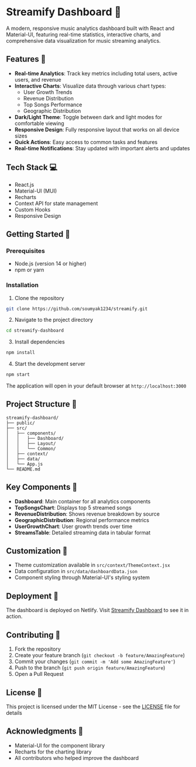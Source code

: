 # Streamify Dashboard 🎵

A modern, responsive music analytics dashboard built with React and Material-UI, featuring real-time statistics, interactive charts, and comprehensive data visualization for music streaming analytics.

## Features 🚀

- **Real-time Analytics**: Track key metrics including total users, active users, and revenue
- **Interactive Charts**: Visualize data through various chart types:
  - User Growth Trends
  - Revenue Distribution
  - Top Songs Performance
  - Geographic Distribution
- **Dark/Light Theme**: Toggle between dark and light modes for comfortable viewing
- **Responsive Design**: Fully responsive layout that works on all device sizes
- **Quick Actions**: Easy access to common tasks and features
- **Real-time Notifications**: Stay updated with important alerts and updates

## Tech Stack 💻

- React.js
- Material-UI (MUI)
- Recharts
- Context API for state management
- Custom Hooks
- Responsive Design

## Getting Started 🏁

### Prerequisites

- Node.js (version 14 or higher)
- npm or yarn

### Installation

1. Clone the repository

```bash
git clone https://github.com/soumyak1234/streamify.git
```

2. Navigate to the project directory
```bash
cd streamify-dashboard
```

3. Install dependencies
```bash
npm install
```

4. Start the development server
```bash
npm start
```

The application will open in your default browser at `http://localhost:3000`

## Project Structure 📁

```
streamify-dashboard/
├── public/
├── src/
│   ├── components/
│   │   ├── Dashboard/
│   │   ├── Layout/
│   │   └── Common/
│   ├── context/
│   ├── data/
│   └── App.js
└── README.md
```

## Key Components 🔑

- **Dashboard**: Main container for all analytics components
- **TopSongsChart**: Displays top 5 streamed songs
- **RevenueDistribution**: Shows revenue breakdown by source
- **GeographicDistribution**: Regional performance metrics
- **UserGrowthChart**: User growth trends over time
- **StreamsTable**: Detailed streaming data in tabular format

## Customization 🎨

- Theme customization available in `src/context/ThemeContext.jsx`
- Data configuration in `src/data/dashboardData.json`
- Component styling through Material-UI's styling system

## Deployment 🚀

The dashboard is deployed on Netlify. Visit [Streamify Dashboard](your-netlify-url) to see it in action.

## Contributing 🤝

1. Fork the repository
2. Create your feature branch (`git checkout -b feature/AmazingFeature`)
3. Commit your changes (`git commit -m 'Add some AmazingFeature'`)
4. Push to the branch (`git push origin feature/AmazingFeature`)
5. Open a Pull Request

## License 📝

This project is licensed under the MIT License - see the [LICENSE](LICENSE) file for details

## Acknowledgments 👏

- Material-UI for the component library
- Recharts for the charting library
- All contributors who helped improve the dashboard

